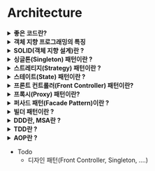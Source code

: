 # Architecture

<details>
<summary><b>좋은 코드란?</b></summary>
<div markdown="1">

* 좋은 코드란 좋은 기능을 제공하고 좋은 구조적 품질을 가진 코드이다.

<br>

* 좋은 기능을 제공하는 코드란?
    * 기능적으로 사용자가 만족할 수 있는 서비스를 제공할 수 있어야 함
    * 예를들어 편리한 기능을 제공하거나 빠른 응답시간을 제공하는 서비스

<br>

* **좋은 구조적 품질을 가진 코드란 ?**
    * 아키텍처가 잘 설계된 코드
    * 가독성이 좋은 코드
    * 확장성 있는 코드
    * 유지보수성, 재사용성이 높은 코드
    * 높은 응집도와 낮은 결합도,의존성을 가지는 코드
    
* **확장성** 있는 코드란 ?
    * 기존 로직에 새로운 값들이 추가, 삭제될 때 내부적으로 변경이 적은 코드
    * 즉, 변경과 확장에 용이한 코드
* **응집도** 란 ?
    * 코드의 한 요소가 해당 기능을 수행하기 위해 얼마만큼의 연관된 책임과 아이디어가 뭉쳐져 있는지 나타내는 정도
    * 일반적으로 특정 목적을 위해 밀접하게 연관된 기능들이 모여서 구현되어 있고, 지나치게 많은 일을 하지 않으면 응집도가 높은것
* **결합도** 란 ?
    * 코드의 한 요소가 다른 것과 얼마나 강력하게 연결되어 있는지, 또한 얼마나 의존적인지 나타내는 정도
* 높은 응집도와 낮은 결합도를 가지는 구조 예시
    * DDD 계층화된 시스템 구조 (Controller, Service, Repository...)
* 따라서 낮은 결합도와 높은 응집도를 가지면서 확장성이 높은 코드는 유지보수성이 좋고 재사용성이 뛰어나기 때문에, 
    좋은 구조적 코드라고 할 수 있다.

</div>
</details>


<details>
<summary><b>객체 지향 프로그래밍의 특징</b></summary>
<div markdown="1">

1. 추상화(abstraction)
    * 객체들의 공통적인 특징(기능, 속성)을 도출하는 것
    * 객체지향적 관점에서는 클래스를 정의하는 것을 추상화라고 할 수 있음
2. 캡슐화(encapsulation)
    * 객체가 독립적으로 역할을 할 수 있도록 데이터와 기능을 하나로 묶어 관리
    * 실제로 구현되는 부분을 외부에 드러나지 않도록 하여 정보를 은닉
    * 외부와 상호작용을 할 때는 메소드를 이용하여 통신할 수 있음
3. 상속성(inheritance)
    * 기존 코드를 재활용해서 사용가능 함
4. 다형성(polymorphism)
    * 여러 형태를 받아들일 수 있는 성질
    * 다른 방법으로 동작하는 함수를 동일한 이름으로 호출 가능
    * ex) 오버라이딩(Overriding), 오버로딩(Overloading)
5. 동적바인딩(Dynamic Binding)
    * 런타임에 호출될 함수가 결정됨 (cf. 정적바인딩 : 컴파일 시점에 호출될 함수가 결정)
    * 가상 함수(오버라이드된 함수)를 호출하는 코드를 컴파일할 때, 바인딩을 실행시간에 결정하는 것
    * 동적 바인딩을 통해 다형성 실현

</div>
</details>


<details>
<summary><b>SOLID(객체 지향 설계)란 ?</b></summary>
<div markdown="1">

* [위키백과](https://ko.wikipedia.org/wiki/SOLID_(%EA%B0%9D%EC%B2%B4_%EC%A7%80%ED%96%A5_%EC%84%A4%EA%B3%84))
* SRP : 단일 책임 원칙 (Single responsibility principle)
    * 한 클래스는 하나의 책임만 가져야 한다.
* OCP : 개방-폐쇄 원칙 (Open/closed principle)
    * 소프트웨어 요소는 확장에는 열려 있으나 변경에는 닫혀 있어야 한다.
* LSP : 리스코프 치환 원칙 (Liskov substitution principle)
    * 프로그램의 객체는 프로그램의 정확성을 깨뜨리지 않으면서 하위 타입의 인스턴스로 바꿀 수 있어야 한다.
* ISP : 인터페이스 분리 원칙 (Interface segregation principle)
    * 특정 클라이언트를 위한 인터페이스 여러 개가 범용 인터페이스 하나보다 낫다.
* DIP : 의존관계 역전 원칙 (Dependency inversion principle) 
    * 추상화에 의존해야지, 구체화에 의존하면 안된다.
    * 의존성 주입은 이 원칙을 따르는 방법 중 하나이다.
    * 예시
        ~~~java
        @Component
        @RequiredArgsConstructor
        public class OrderServiceImpl implements OrderService {
            
            // DiscountPolicy를 상속받는 FixDiscountPolicy와 RateDiscountPolicy 가 있음
            private final DiscountPolicy discountPolicy; 
            private final MemberRepository memberRepository;
        }
        ~~~

</div>
</details>


<details>
<summary><b>싱글톤(Singleton) 패턴이란 ?</b></summary>
<div markdown="1">

* 싱글톤 패턴이란 어떤 객체의 인스턴스로 오직 1개만 생성하여 사용하는 패턴을 의미한다.
* 장점
    * 인스턴스가 한개만 존재하는 것을 보증하고 싶을때 사용할 수 있다.
    * 다른 클래스의 인스턴스들이 싱글톤 인스턴스의 데이터를 공유하는 것이 가능하다.
* 단점
    * 멀티스레드 환경에서 동기화 처리를 해 주어야 함
    * OCP를 준수하지 못한다.
        * 많은 데이터를 공유할 경우, 다른 클래스들 간의 결합도가 높아지므로
* Spring Bean, 데이터베이스에서의 커넥션풀(DBCP), 스레드풀, 캐시, 로그 기록 객체 등에서 사용된다.
* 멀티스레드 환경에서 안전한 싱글톤 만드는 방법
    * [여러가지 방법](https://readystory.tistory.com/116)이 있지만, 가장 보편적인 방법은 아래와 같다.
    * Bill Pugh Singleton Implementaion
        * Bill Pugh가 고안한 방식으로, static inner class를 사용하는 방식
        * static inner class는 Singleton 클래스가 Load 될 때에도 Load 되지 않음
        * getInstance()가 호출됐을 때 비로소 JVM 메모리에 로드되고, 인스턴스를 생성 (지연로딩)
        * 객체를 한 번만 생성하는것을 JVM이 보장
        * 동기화 처리를 JVM에 위임
        * 구현이 간단함
        * 코드
        ~~~java
        public class Singleton {
            private Singleton(){}
            
            private static class SingletonHelper{
                private static final Singleton INSTANCE = new Singleton();
            }
            
            public static Singleton getInstance(){
                return SingletonHelper.INSTANCE;
            }
        }
        ~~~

</div>
</details>


<details>
<summary><b>스트레티지(Strategy) 패턴이란 ?</b></summary>
<div markdown="1">

* [출처](https://gmlwjd9405.github.io/2018/07/06/strategy-pattern.html)
* 행위를 클래스로 캡슐화해 동적으로 행위를 자유롭게 바꿀 수 있게 해주는 패턴
* 즉, 전략을 쉽게 바꿀 수 있도록 해주는 디자인 패턴
* 예시를 보면 한번에 이해됨
    ![](https://gmlwjd9405.github.io/images/design-pattern-strategy/strategy-solution.png)

</div>
</details>


<details>
<summary><b>스테이트(State) 패턴이란 ?</b></summary>
<div markdown="1">

* 객체 내부의 상태가 바뀜에 따라 객체의 행동을 바꿀 수 있는 패턴
* if/else, switch 같은 분기문을 이용하면 쉽게 객체의 상태의 따라 행동을 변화시킬 수 있다.
    * 하지만 새로운 상태를 추가하기 어렵고, 새로운 상태가 추가된다면 많은 메서드를 변경해 주어야 함
    * 유지보수가 어려운, OCP에 위반하는 방법인 것
* 클래스를 활용하거나 enum을 활용하여 해결할 수 있음
    * [Java Enum 활용기](https://techblog.woowahan.com/2527/)

</div>
</details>


<details>
<summary><b>프론트 컨트롤러(Front Controller) 패턴이란?</b></summary>
<div markdown="1">

* 요청마다 해당하는 Controller에 서블릿을 정의해주는 것은 핸들러마다 공통된 로직을 중복 작성할 필요가 있음
* 프론트 컨트롤러는 이러한 공통된 로직을 처리해 주는 역할을 함
* 공통 코드 처리가 가능가 가능하여 Front Controller 외 다른 Controller에서 Servlet 사용하지 않아도 된다.
* 각 클라이언트들은 Front Controller에 요청을 보내고 Front Controller은 각 요청에 맞는 컨트롤러를 찾아서 호출시킨다.
* 공통 코드에 대해서는 Front Controller에서 처리하고, 서로 다른 코드들만 각 Controller에서 처리할 수 있도록 한다.
![](https://img1.daumcdn.net/thumb/R1280x0/?scode=mtistory2&fname=https%3A%2F%2Fblog.kakaocdn.net%2Fdn%2FbmIMRX%2Fbtq4rdbwCtY%2FO88ME95Pvv9svLKftxsaU0%2Fimg.png)
* 자세한 내용은 [Spring&JPA,md](https://github.com/jerry0339/Study_Note/blob/master/CS_Study/Spring%26JPA.md)의 Dispatcher Servlet 참고

</div>
</details>


<details>
<summary><b>프록시(Proxy) 패턴이란?</b></summary>
<div markdown="1">

* 프록시는 대리인이라는 뜻으로, 무엇인가를 대신 처리하거나 접근을 제어하는 역할을 하는 객체를 제공하는 패턴
* 프록시가 사용되는 예시
    1. 가상프록시
        * 꼭 필요로 하는 시점까지 객체의 생성을 연기하고, 해당 객체가 생성된 것처럼 동작하도록 만들고 싶을때 사용하는 패턴
        * 프록시 클래스에서 자잘한 작업들을 처리하고 리소스가 많이 요구되는 작업들이 필요할 때에만 주체 클래스를 사용하도록 구현
        * 예시 - JPA, spring AOP
    2. 원격프록시
        * 프록시 서버 라고 함
        * 클라이언트가 자신을 통해서 다른 네트워크 서비스에 간접적으로 접속할 수 있게 해 주는 컴퓨터 시스템이나 응용 프로그램
    3. 보호프록시
        * Reverse Proxy 라고 함
        * 중간에 프록시 서버를 두고 내부망을 보호하는 역할을 담당
        * ex) Nginx
* 프록시 패턴 장점
    1. 사이즈가 큰 객체(ex : 이미지)가 로딩되기 전에도 프록시를 통해 참조를 할 수 있다.
    2. 실제 객체의 public, protected 메소드들을 숨기고 인터페이스를 통해 노출시킬 수 있다. 
    3. 로컬에 있지 않고 떨어져 있는 객체를 사용할 수 있다. 
    4. 원래 객체의 접근에 대해서 사전처리를 할 수 있다.
* 프록시 패턴 단점
    1. 객체를 생성할때 한단계를 거치게 되므로, 빈번한 객체 생성이 필요한 경우 성능이 저하될 수 있다.
    2. 프록시 내부에서 객체 생성을 위해 스레드가 생성, 동기화가 구현되야 하는 경우 성능이 저하될 수 있다.
    3. 로직이 난해해져 가독성이 떨어질 수 있다.

</div>
</details>


<details>
<summary><b>퍼사드 패턴(Facade Pattern)이란 ?</b></summary>
<div markdown="1">

* 퍼사드는 건물의 정면을 의미한다. 디자인 패턴중 하나이다.
* 퍼사드는 클래스 라이브러리 같은 어떤 소프트웨어의 다른 커다란 코드 부분에 대한 간략화된 인터페이스를 제공하는 객체이다.
* 퍼사드는 공통적인 작업에 대해 간편한 메소드들을 제공한다.
![](https://upload.wikimedia.org/wikipedia/commons/thumb/5/56/UML_DP_Fa%C3%A7ade.png/330px-UML_DP_Fa%C3%A7ade.png)
* 코드 예시 : [출처](https://ko.wikipedia.org/wiki/%ED%8D%BC%EC%82%AC%EB%93%9C_%ED%8C%A8%ED%84%B4)
    * 컴퓨터 전원을 킬때 필요한 작업들(메소드)를 퍼사드로 한번에 처리
    ~~~java
    /* Complex parts */
    class CPU {
        public void freeze() { ... }
        public void jump(long position) { ... }
        public void execute() { ... }
    }

    class Memory {
        public void load(long position, byte[] data) {
            ...
        }
    }

    class HardDrive {
        public byte[] read(long lba, int size) {
            ...
        }
    }

    /* Facade */
    class Computer {
        public void startComputer() {
            CPU cpu = new CPU();
            Memory memory = new Memory();
            HardDrive hardDrive = new HardDrive();
            cpu.freeze();
            memory.load(BOOT_ADDRESS, hardDrive.read(BOOT_SECTOR, SECTOR_SIZE));
            cpu.jump(BOOT_ADDRESS);
            cpu.execute();
        }
    }

    /* Client */
    class You {
        public static void main(String[] args) throws ParseException {
            Computer facade = /* grab a facade instance */;
            facade.startComputer();
        }
    }
    ~~~

</div>
</details>


<details>
<summary><b>빌더 패턴이란 ?</b></summary>
<div markdown="1">

* 빌더 패턴 장점
    * 필요한 데이터만 설정할 수 있음
    * 유연성을 확보할 수 있음 (필드가 추가되어도 기존의 모든 코드를 수정하지 않아도 된다.)
    * 가독성을 높일 수 있음
    * 불변성을 확보할 수 있음
* 단점 으로는 파라미터가 늘어날수록 코드를 읽기가 힘들다는 점에서 오히려 가독성이 떨어질 수 있다.

</div>
</details>


<details>
<summary><b>DDD란, MSA란 ?</b></summary>
<div markdown="1">

* DDD란 ?
* DDD란 도메인을 주도로 하여 아키텍처를 설계하는 방식
* 도메인이란 어떠한 유사한 업무나 목적을 가진 집합
* 온라인 서점 이라는 도메인을 예로들면 하위 도메인으로 상품, 회원, 배송 등등의 도메인으로 나뉠 수 있다.
* 도메인은 서로 철저히 분리되고, **높은 응집력**과 **낮은 결합도**로 **변경과 확장에 용이**한 설계를 얻게 됩니다.
* 규모가 커질수록 구조와 코드가 복잡해지고 어플리케이션이 무거워진다는 단점이 있음

* MSA란 ?
* 여러 모듈(경량화되고 독립적인 서비스)을 조합하여 애플리케이션을 구현
* 모듈마다 자체 DB를 가지고 있어 개발부터 배포까지 모듈단위로 효율적으로 진행할 수 있음
* 하지만 독립적이기 때문에 확장성을 고려한 설계나 트랜잭션 처리가 어렵다는 단점이 있음

</div>
</details>


<details>
<summary><b>TDD란 ?</b></summary>
<div markdown="1">

* 테스트 주도 개발
* 테스트를 먼저 만들고 테스트를 통과하기 위한 것을 구현해 내는 것 
* 즉, 만드는 과정에서 우선 테스트를 작성하고 그걸 통과하는 코드를 만들고를 반복하면서 
* 제대로 동작하는지에 대한 피드백을 적극적으로 받는 것이다.

TDD를 왜 해야할까
* 불확실성이 높을 때 **피드백** 과 **협력** 은 중요하다.
* **피드백** 과 **협력** 은 불확실성이 높을 때 더 좋은 결과를 이끌어낼 수 있다.
* TDD도 마찬가지로 피드백과 협력을 증진시킬 수 있는 요소를 갖추고 있기 때문에 조금 더 확실한 코드를 짤 수 있는것

</div>
</details>

<details>
<summary><b>AOP란 ?</b></summary>
<div markdown="1">

* AOP : 관점 지향 프로그래밍
* [참고링크](https://velog.io/@ann0905/AOP%EC%99%80-Transactional%EC%9D%98-%EB%8F%99%EC%9E%91-%EC%9B%90%EB%A6%AC)
* 어떤 로직을 기준으로 핵심적인 관점, 부가적인 관점으로 나누어서 보고 그 관점을 기준으로 각각 모듈화하겠다는 것
* 모듈화란 어떤 공통된 로직이나 기능을 하나의 단위로 묶는 것임
* 반복되는 로직들을 흩어진 관심사 (Crosscutting Concerns) 라고 함
* AOP없이 흩어진 관심사를 처리하려면 여러 곳에서 반복적인 코드를 작성해야 하고 수정시 여러곳 모두를 수정해야 함
* 흩어진 관심사 문제를 별도의 클래스로 모듈화 하고 꺼내쓰기 위한 방식이 AOP인 것
* 이후, 모듈화 시킨 Aspect를 클래스의 어느곳에서 사용하면 되는지 정의만 해주면 됨
* 대표적인 예시 - JPA의 `@Transactional`, Spring의 `@ExceptionHandler` 등

</div>
</details>


* Todo
    * 디자인 패턴(Front Controller, Singleton, ....)
